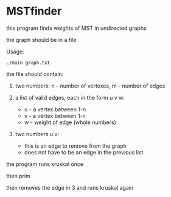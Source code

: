 # MSTfinder


this program finds weights of MST in undirected graphs

the graph should be in a file

Usage:

```
./main graph.txt
```

the file should contain:

1. two numbers: n - number of vertexes, m - number of edges
2. a list of valid edges, each in the form u v w:

   * u - a vertex between 1-n
   * v - a vertex between 1-n
   * w - weight of edge (whole numbers)
3. two numbers u v:

   - this is an edge to remove from the graph
   - does not have to be an edge in the previous list

the program runs kruskal once

then prim

then removes the edge in 3 and runs kruskal again

